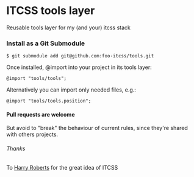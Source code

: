 # ITCSS tools layer
Reusable tools layer for my (and your) itcss stack

### Install as a Git Submodule

```
$ git submodule add git@github.com:foo-itcss/tools.git
```
Once installed, @import into your project in its tools layer:
```
@import "tools/tools";
````
Alternatively you can import only needed files, e.g.:
```
@import "tools/tools.position";
```

#### Pull requests are welcome
But avoid to "break" the behaviour of current rules, since they're shared with others projects.

###### Thanks
To [Harry Roberts](http://csswizardry.com/) for the great idea of ITCSS
